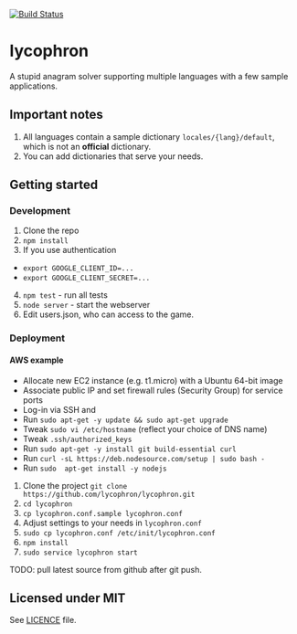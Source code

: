 [![Build Status](https://travis-ci.org/lycophron/lycophron.svg?branch=master)](https://travis-ci.org/lycophron/lycophron)
# lycophron
A stupid anagram solver supporting multiple languages with a few sample applications.

## Important notes

1. All languages contain a sample dictionary `locales/{lang}/default`, which is not an __official__ dictionary.
2. You can add dictionaries that serve your needs.


## Getting started

### Development

1. Clone the repo
2. `npm install`
3.  If you use authentication
 - `export GOOGLE_CLIENT_ID=...`
 - `export GOOGLE_CLIENT_SECRET=...`
4. `npm test` - run all tests
5. `node server` - start the webserver
6. Edit users.json, who can access to the game.

### Deployment

#### AWS example
 * Allocate new EC2 instance (e.g. t1.micro) with a Ubuntu 64-bit image
 * Associate public IP and set firewall rules (Security Group) for service ports
 * Log-in via SSH and
 * Run `sudo apt-get -y update && sudo apt-get upgrade`
 * Tweak `sudo vi /etc/hostname` (reflect your choice of DNS name)
 * Tweak `.ssh/authorized_keys`
 * Run `sudo apt-get -y install git build-essential curl`
 * Run `curl -sL https://deb.nodesource.com/setup | sudo bash -`
 * Run `sudo  apt-get install -y nodejs`


1. Clone the project `git clone https://github.com/lycophron/lycophron.git`
2. `cd lycophron`
3. `cp lycophron.conf.sample lycophron.conf`
4. Adjust settings to your needs in `lycophron.conf`
5. `sudo cp lycophron.conf /etc/init/lycophron.conf`
6. `npm install`
7. `sudo service lycophron start`

TODO: pull latest source from github after git push.


## Licensed under MIT

See [LICENCE](LICENSE) file.
